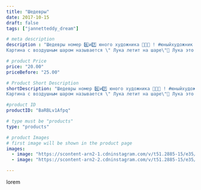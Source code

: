 ```yaml
---
title: "Шедевры"
date: 2017-10-15
draft: false
tags: ["jannetteddy_dream"]

# meta description
description : "Шедевры номер 6️⃣и7️⃣ юного художника 👩🏼‍🎨 ! #юныйхудожник #шедевр #картины
Картина с воздушным шаром называется \" Лука летит на шаре\"🙈 Лука это младший брати"

# product Price
price: "20.00"
priceBefore: "25.00"

# Product Short Description
shortDescription: "Шедевры номер 6️⃣и7️⃣ юного художника 👩🏼‍🎨 ! #юныйхудожник #шедевр #картины
Картина с воздушным шаром называется \" Лука летит на шаре\"🙈 Лука это младший братик!"

#product ID
productID: "BaRBLv1Afpq"

# type must be "products"
type: "products"

# product Images
# first image will be shown in the product page
images:
  - image: "https://scontent-arn2-1.cdninstagram.com/v/t51.2885-15/e35/22427183_288524641645233_6251938186298130432_n.jpg?_nc_ht=scontent-arn2-1.cdninstagram.com&_nc_cat=109&_nc_ohc=vR8DAVa8e_MAX9k7A5-&se=7&tp=1&oh=79a784f5cdb81c839fbdd72cf3289688&oe=605B0EA0&ig_cache_key=MTYyNjA4NTUyNjU5MzM2NzQyMg%3D%3D.2"
  - image: "https://scontent-arn2-2.cdninstagram.com/v/t51.2885-15/e35/22580522_329776214152476_3503677983267225600_n.jpg?_nc_ht=scontent-arn2-2.cdninstagram.com&_nc_cat=100&_nc_ohc=INwq_TBpebwAX_sy0Zx&se=7&tp=1&oh=7d064eea3bb187e26834059c78bef4d4&oe=605C340C&ig_cache_key=MTYyNjA4NTUzMTI4MjYxMzI1OQ%3D%3D.2"

---
```

lorem
